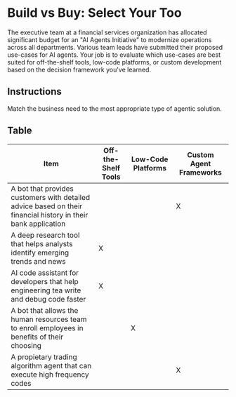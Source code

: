 # Build vs Buy: Select Your Too
The executive team at a financial services organization has allocated significant budget for an "AI Agents Initiative" to modernize operations across all departments. Various team leads have submitted their proposed use-cases for AI agents. Your job is to evaluate which use-cases are best suited for off-the-shelf tools, low-code platforms, or custom development based on the decision framework you've learned.

## Instructions
Match the business need to the most appropriate type of agentic solution.

## Table
|Item|Off-the-Shelf Tools|Low-Code Platforms|Custom Agent Frameworks|
|---|---|---|---|
|A bot that provides customers with detailed advice based on their financial history in their bank application| | |X|
|A deep research tool that helps analysts identify emerging trends and news|X| | |
|AI code assistant for developers that help engineering tea write and debug code faster|X| | |
|A bot that allows the human resources team to enroll employees in benefits of their choosing| |X| |
|A propietary trading algorithm agent that can execute high frequency codes| | |X|